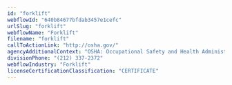 ```yaml
---
id: "forklift"
webflowId: "640b84677bfdab3457e1cefc"
urlSlug: "forklift"
webflowName: "Forklift"
filename: "forklift"
callToActionLink: "http://osha.gov/"
agencyAdditionalContext: "OSHA: Occupational Safety and Health Administration"
divisionPhone: "(212) 337-2372"
webflowIndustry: "Forklift"
licenseCertificationClassification: "CERTIFICATE"
---
```


